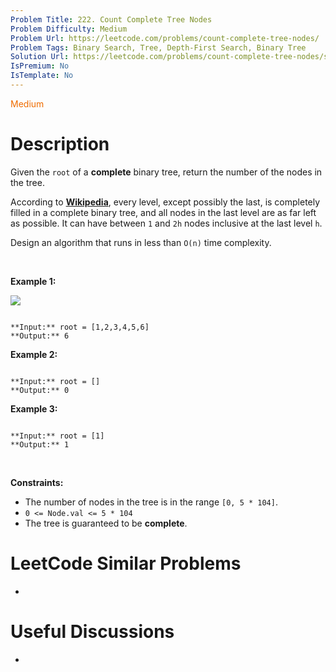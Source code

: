 ```yaml
---
Problem Title: 222. Count Complete Tree Nodes
Problem Difficulty: Medium
Problem Url: https://leetcode.com/problems/count-complete-tree-nodes/
Problem Tags: Binary Search, Tree, Depth-First Search, Binary Tree
Solution Url: https://leetcode.com/problems/count-complete-tree-nodes/solution/
IsPremium: No
IsTemplate: No
---
```


<span style="color: rgb(239, 108, 0);">Medium</span>

# Description

Given the `root` of a **complete** binary tree, return the number of the nodes in the tree.


According to **[Wikipedia](http://en.wikipedia.org/wiki/Binary_tree#Types_of_binary_trees)**, every level, except possibly the last, is completely filled in a complete binary tree, and all nodes in the last level are as far left as possible. It can have between `1` and `2h` nodes inclusive at the last level `h`.


Design an algorithm that runs in less than `O(n)` time complexity.


 


**Example 1:**


![](https://assets.leetcode.com/uploads/2021/01/14/complete.jpg)

```

**Input:** root = [1,2,3,4,5,6]
**Output:** 6

```

**Example 2:**



```

**Input:** root = []
**Output:** 0

```

**Example 3:**



```

**Input:** root = [1]
**Output:** 1

```

 


**Constraints:**


* The number of nodes in the tree is in the range `[0, 5 * 104]`.
* `0 <= Node.val <= 5 * 104`
* The tree is guaranteed to be **complete**.




# LeetCode Similar Problems

- []()

# Useful Discussions

- []()
